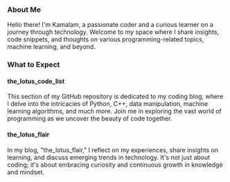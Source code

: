 ### About Me

Hello there! I'm Kamalam, a passionate coder and a curious learner on a journey through technology. Welcome to my space where I share insights, code snippets, and thoughts on various programming-related topics, machine learning, and beyond.

### What to Expect

#### the_lotus_code_list

This section of my GitHub repository is dedicated to my coding blog, where I delve into the intricacies of Python, C++, data manipulation, machine learning algorithms, and much more. Join me in exploring the vast world of programming as we uncover the beauty of code together.

#### the_lotus_flair

In my blog, "the_lotus_flair," I reflect on my experiences, share insights on learning, and discuss emerging trends in technology. It's not just about coding; it's about embracing curiosity and continuous growth in knowledge and mindset.
